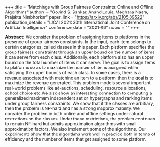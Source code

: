 +++
title = "Matchings with Group Fairness Constraints: Online and Offline Algorithms"
authors = "Govind S. Sankar, Anand Louis, Meghana Nasre, Prajakta Nimbhorkar"
paper_link = "https://arxiv.org/abs/2105.09522"
publication_details = "IJCAI 2021: 30th International Joint Conference on Artificial Intelligence"
conference_date = "2021-08"
notes = ""
+++

<b>Abstract:</b>
We consider the problem of assigning items to platforms in the presence of group fairness constraints. In the input, each item belongs to certain categories, called classes in this paper. Each platform specifies the group fairness constraints through an upper bound on the number of items it can serve from each class. Additionally, each platform also has an upper bound on the total number of items it can serve. The goal is to assign items to platforms so as to maximize the number of items assigned while satisfying the upper bounds of each class. In some cases, there is a revenue associated with matching an item to a platform, then the goal is to maximize the revenue generated. 
This problem models several important real-world problems like ad-auctions, scheduling, resource allocations, school choice etc.We also show an interesting connection to computing a generalized maximum independent set on hypergraphs and ranking items under group fairness constraints. 
We show that if the classes are arbitrary, then the problem is NP-hard and has a strong inapproximability. We consider the problem in both online and offline settings under natural restrictions on the classes. Under these restrictions, the problem continues to remain NP-hard but admits approximation algorithms with small approximation factors. We also implement some of the algorithms. Our experiments show that the algorithms work well in practice both in terms of efficiency and the number of items that get assigned to some platform.
